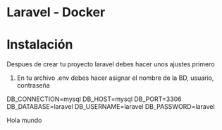 # Laravel - Docker

# Instalación
Despues de crear tu proyecto laravel debes hacer unos ajustes primero
1. En tu archivo .env debes hacer asignar el nombre de la BD, usuario, contraseña

  DB_CONNECTION=mysql
  DB_HOST=mysql
  DB_PORT=3306
  DB_DATABASE=laravel
  DB_USERNAME=laravel
  DB_PASSWORD=laravel
  
  
  
  
  Hola mundo
   ```sh
   ```
